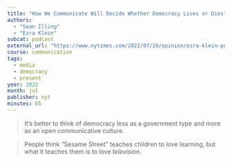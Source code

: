 ```yaml
---
title: "How We Communicate Will Decide Whether Democracy Lives or Dies"
authors:
  - "Sean Illing"
  - "Ezra Klein"
subcat: podcast
external_url: "https://www.nytimes.com/2022/07/26/opinion/ezra-klein-podcast-sean-illing.html"
course: communication
tags:
  - media
  - democracy
  - present
year: 2022
month: jul
publisher: nyt
minutes: 65
---
```


> It’s better to think of democracy less as a government type and more as an open communicative culture.

> People think “Sesame Street” teaches children to love learning, but what it teaches them is to love _television_.
